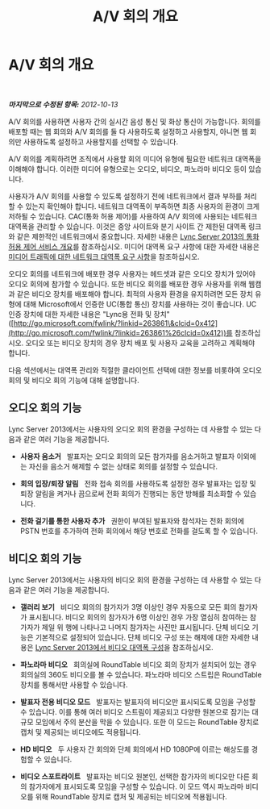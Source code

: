 ﻿---
title: A/V 회의 개요
TOCTitle: A/V 회의 개요
ms:assetid: 9583de87-4618-4a99-a47a-45e8cc4cc221
ms:mtpsurl: https://technet.microsoft.com/ko-kr/library/JJ619186(v=OCS.15)
ms:contentKeyID: 49304430
ms.date: 08/24/2015
mtps_version: v=OCS.15
ms.translationtype: HT
---

# A/V 회의 개요

 

_**마지막으로 수정된 항목:** 2012-10-13_

A/V 회의를 사용하면 사용자 간의 실시간 음성 통신 및 화상 통신이 가능합니다. 회의를 배포할 때는 웹 회의와 A/V 회의를 둘 다 사용하도록 설정하고 사용할지, 아니면 웹 회의만 사용하도록 설정하고 사용할지를 선택할 수 있습니다.

A/V 회의를 계획하려면 조직에서 사용할 회의 미디어 유형에 필요한 네트워크 대역폭을 이해해야 합니다. 이러한 미디어 유형으로는 오디오, 비디오, 파노라마 비디오 등이 있습니다.

사용자가 A/V 회의를 사용할 수 있도록 설정하기 전에 네트워크에서 결과 부하를 처리할 수 있는지 확인해야 합니다. 네트워크 대역폭이 부족하면 최종 사용자의 환경이 크게 저하될 수 있습니다. CAC(통화 허용 제어)를 사용하여 A/V 회의에 사용되는 네트워크 대역폭을 관리할 수 있습니다. 이것은 중앙 사이트와 분기 사이트 간 제한된 대역폭 링크와 같은 제한적인 네트워크에서 중요합니다. 자세한 내용은 [Lync Server 2013의 통화 허용 제어 서비스 개요](lync-server-2013-overview-of-call-admission-control.md)를 참조하십시오. 미디어 대역폭 요구 사항에 대한 자세한 내용은 [미디어 트래픽에 대한 네트워크 대역폭 요구 사항](lync-server-2013-network-bandwidth-requirements-for-media-traffic.md)을 참조하십시오.

오디오 회의를 네트워크에 배포한 경우 사용자는 헤드셋과 같은 오디오 장치가 있어야 오디오 회의에 참가할 수 있습니다. 또한 비디오 회의를 배포한 경우 사용자를 위해 웹캠과 같은 비디오 장치를 배포해야 합니다. 최적의 사용자 환경을 유지하려면 모든 장치 유형에 대해 Microsoft에서 인증한 UC(통합 통신) 장치를 사용하는 것이 좋습니다. UC 인증 장치에 대한 자세한 내용은 "Lync용 전화 및 장치"([http://go.microsoft.com/fwlink/?linkid=263861\&clcid=0x412](http://go.microsoft.com/fwlink/?linkid=263861%26clcid=0x412))를 참조하십시오. 오디오 또는 비디오 장치의 경우 장치 배포 및 사용자 교육을 고려하고 계획해야 합니다.

다음 섹션에서는 대역폭 관리와 적절한 클라이언트 선택에 대한 정보를 비롯하여 오디오 회의 및 비디오 회의 기능에 대해 설명합니다.

## 오디오 회의 기능

Lync Server 2013에서는 사용자의 오디오 회의 환경을 구성하는 데 사용할 수 있는 다음과 같은 여러 기능을 제공합니다.

  - **사용자 음소거**   발표자는 오디오 회의의 모든 참가자를 음소거하고 발표자 이외에는 자신을 음소거 해제할 수 없는 상태로 회의를 설정할 수 있습니다.

  - **회의 입장/퇴장 알림**   전화 접속 회의를 사용하도록 설정한 경우 발표자는 입장 및 퇴장 알림을 켜거나 끔으로써 전화 회의가 진행되는 동안 방해를 최소화할 수 있습니다.

  - **전화 걸기를 통한 사용자 추가**   권한이 부여된 발표자와 참석자는 전화 회의에 PSTN 번호를 추가하여 전화 회의에서 해당 번호로 전화를 걸도록 할 수 있습니다.

## 비디오 회의 기능

Lync Server 2013에서는 사용자의 비디오 회의 환경을 구성하는 데 사용할 수 있는 다음과 같은 여러 기능을 제공합니다.

  - **갤러리 보기**   비디오 회의의 참가자가 3명 이상인 경우 자동으로 모든 회의 참가자가 표시됩니다. 비디오 회의의 참가자가 6명 이상인 경우 가장 열심히 참여하는 참가자가 제일 위 행에 나타나고 나머지 참가자는 사진만 표시됩니다. 단체 비디오 기능은 기본적으로 설정되어 있습니다. 단체 비디오 구성 또는 해제에 대한 자세한 내용은 [Lync Server 2013에서 비디오 대역폭 구성](lync-server-2013-configuring-video-bandwidth.md)을 참조하십시오.

  - **파노라마 비디오**   회의실에 RoundTable 비디오 회의 장치가 설치되어 있는 경우 회의실의 360도 비디오를 볼 수 있습니다. 파노라마 비디오 스트립은 RoundTable 장치를 통해서만 사용할 수 있습니다.

  - **발표자 전용 비디오 모드**   발표자는 발표자의 비디오만 표시되도록 모임을 구성할 수 있습니다. 이를 통해 여러 비디오 스트림이 제공되고 다양한 원본으로 잠기는 대규모 모임에서 주의 분산을 막을 수 있습니다. 또한 이 모드는 RoundTable 장치로 캡처 및 제공되는 비디오에도 적용됩니다.

  - **HD 비디오**   두 사용자 간 회의와 단체 회의에서 HD 1080P에 이르는 해상도를 경험할 수 있습니다.

  - **비디오 스포트라이트**   발표자는 비디오 원본인, 선택한 참가자의 비디오만 다른 회의 참가자에게 표시되도록 모임을 구성할 수 있습니다. 이 모드 역시 파노라마 비디오를 위해 RoundTable 장치로 캡처 및 제공되는 비디오에 적용됩니다.

